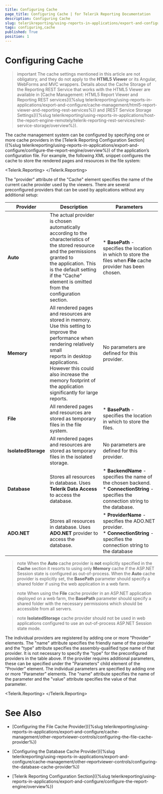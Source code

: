 ```yaml
---
title: Configuring Cache
page_title: Configuring Cache | for Telerik Reporting Documentation
description: Configuring Cache
slug: telerikreporting/using-reports-in-applications/export-and-configure/cache-management/other-reportviewer-controls/configuring-cache
tags: configuring,cache
published: True
position: 1
---
```


# Configuring Cache



>important The cache settings mentioned in this article are not obligatory, and they do not apply to the           __HTML5 Viewer__  or its Angular, WebForms and MVC wrappers. Details about the Cache Storage of the Reporting REST          Service that works with the HTML5 Viewer are available in          [Cache Management: HTML5 Report Viewer and Reporting REST services]({%slug telerikreporting/using-reports-in-applications/export-and-configure/cache-management/html5-report-viewer-and-reporting-rest-services%})          and [REST Service Storage Settings]({%slug telerikreporting/using-reports-in-applications/host-the-report-engine-remotely/telerik-reporting-rest-services/rest-service-storage/overview%}).        


The cache management system can be configured by specifying one or more cache providers in the [Telerik Reporting Configuration Section]({%slug telerikreporting/using-reports-in-applications/export-and-configure/configure-the-report-engine/overview%})
        of the application’s configuration file. For example, the following XML snippet configures the cache to
        store the rendered pages and resources in the file system:
      

	
<Telerik.Reporting>
  <Cache provider="File" />
</Telerik.Reporting>




The "provider" attribute of the "Cache" element specifies the name of the current cache provider used by the viewers. There
        are several preconfigured providers that can be used by applications without any additional setup:
      


| Provider | Description | Parameters |
| ------ | ------ | ------ |
| __Auto__ |The actual provider is chosen automatically according to the characteristics of the stored resource and the permissions granted to<br/>              the application. This is the default setting if the "Cache" element is omitted from the configuration section.|*  __BasePath__ - specifies the location in which to store the files when __File__ cache provider has been chosen.|
| __Memory__ |All rendered pages and resources are stored in memory. Use this setting to improve the performance when rendering relatively small<br/>              reports in desktop applications. However this could also increase the memory footprint of the application significantly for large<br/>              reports.|No parameters are defined for this provider.|
| __File__ |All rendered pages and resources are stored as temporary files in the file system.|*  __BasePath__ - specifies the location in which to store the files.|
| __IsolatedStorage__ |All rendered pages and resources are stored as temporary files in the isolated storage.|No parameters are defined for this provider.|
| __Database__ |Stores all resources in database. Uses __Telerik Data Access__ to access the database.|*  __BackendName__ -  specifies the name of the chosen backend.<br/>*  __ConnectionString__ - specifies the connection string to the database.|
| __ADO.NET__ |Stores all resources in database. Uses __ADO.NET__ provider to access the database.|*  __ProviderName__ -  specifies the ADO.NET provider.<br/>*  __ConnectionString__ - specifies the connection string to the database|




>note When the  __Auto__  cache provider is  __not__  explicitly specified in the  __Cache__           section it resorts to using only  __Memory__  cache if the ASP.NET Session state is configured as out-of-process. When          the  __Auto__  cache provider is explicitly set, the  __BasePath__  parameter should specify a shared folder if          using the web application in a web farm.        


>note When using the  __File__  cache provider in an ASP.NET application deployed on a web farm, the           __BasePath__  parameter should specify a shared folder with the necessary permissions which should be          accessible from all servers.        


>note  __IsolatedStorage__  cache provider should not be used in web applications configured to use an out-of-process ASP.NET Session state mode.        


The individual providers are registered by adding one or more "Provider" elements. The "name" attribute specifies the friendly
        name of the provider and the "type" attribute specifies the assembly-qualified type name of that provider. It is not necessary to
        specify the "type" for the preconfigured providers in the table above. If the provider requires additional parameters, these can be
        specified under the "Parameters" child element of the "Provider" element. The individual parameters are specified by adding one
        or more "Parameter" elements. The "name" attribute specifies the name of the parameter and the "value" attribute specifies the value
        of that parameter.
      

	
<Telerik.Reporting>
  <Cache provider="File">
    <Providers>
      <Provider name="File">
        <Parameters>
          <Parameter name="BasePath" value="C:\MyDataCache" />
        </Parameters>
      </Provider>
    </Providers>
  </Cache>
</Telerik.Reporting>




# See Also

 * [Configuring the File Cache Provider]({%slug telerikreporting/using-reports-in-applications/export-and-configure/cache-management/other-reportviewer-controls/configuring-the-file-cache-provider%})

 * [Configuring the Database Cache Provider]({%slug telerikreporting/using-reports-in-applications/export-and-configure/cache-management/other-reportviewer-controls/configuring-the-database-cache-provider%})

 * [Telerik Reporting Configuration Section]({%slug telerikreporting/using-reports-in-applications/export-and-configure/configure-the-report-engine/overview%})
